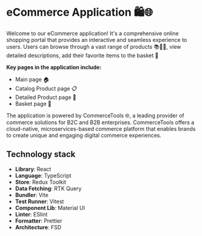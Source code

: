 # eCommerce Application 🛍️🌐

Welcome to our eCommerce application! It's a comprehensive online shopping portal that provides an interactive and seamless experience to users. Users can browse through a vast range of products 📚👗👟, view detailed descriptions, add their favorite items to the basket 🛒

**Key pages in the application include:**

- Main page 🏠
- Catalog Product page 📋
- Detailed Product page 🔎
- Basket page 🛒

The application is powered by CommerceTools 🌐, a leading provider of commerce solutions for B2C and B2B enterprises. CommerceTools offers a cloud-native, microservices-based commerce platform that enables brands to create unique and engaging digital commerce experiences.

## Technology stack

- **Library**: React
- **Language**: TypeScript
- **Store**: Redux Toolkit
- **Data Fetching**: RTK Query
- **Bundler**: Vite
- **Test Runner**: Vitest
- **Component Lib**: Material UI
- **Linter**: ESlint
- **Formatter**: Prettier
- **Architecture**: FSD
